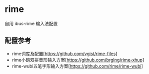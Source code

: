 # rime
自用 ibus-rime 输入法配置
## 配置参考
* rime词库及配置[https://github.com/vgist/rime-files]
* rime小鹤双拼音形输入方案[https://github.com/brglng/rime-xhup]
* rime-wubi五笔字形输入方案[https://github.com/rime/rime-wubi] 
